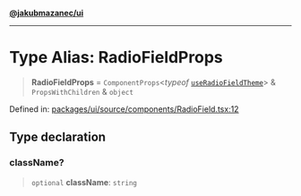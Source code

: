 [**@jakubmazanec/ui**](../README.md)

---

# Type Alias: RadioFieldProps

> **RadioFieldProps** = `ComponentProps`\<_typeof_
> [`useRadioFieldTheme`](../variables/useRadioFieldTheme.md)\> & `PropsWithChildren` & `object`

Defined in:
[packages/ui/source/components/RadioField.tsx:12](https://github.com/jakubmazanec/tools/blob/5907d31a071e860d7db8b8a00f698d18fe23e18a/packages/ui/source/components/RadioField.tsx#L12)

## Type declaration

### className?

> `optional` **className**: `string`
